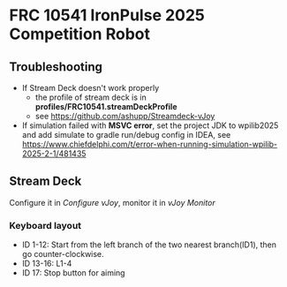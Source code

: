 # FRC 10541 IronPulse 2025 Competition Robot

## Troubleshooting

- If Stream Deck doesn't work properly
    - the profile of stream deck is in **profiles/FRC10541.streamDeckProfile**
    - see https://github.com/ashupp/Streamdeck-vJoy
- If simulation failed with **MSVC error**, set the project JDK to wpilib2025 and add simulate to gradle run/debug
  config in IDEA, see https://www.chiefdelphi.com/t/error-when-running-simulation-wpilib-2025-2-1/481435

## Stream Deck

Configure it in *Configure vJoy*, monitor it in *vJoy Monitor*

### Keyboard layout

- ID 1-12: Start from the left branch of the two nearest branch(ID1), then go counter-clockwise.
- ID 13-16: L1-4
- ID 17: Stop button for aiming